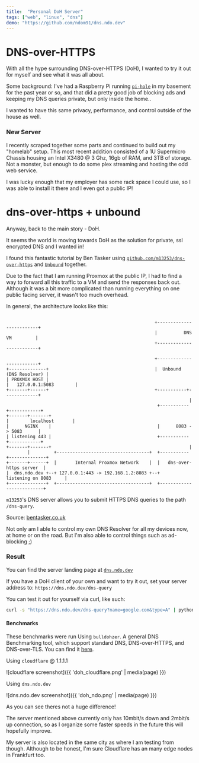 ```yaml
---
title:  "Personal DoH Server"
tags: ["web", "linux", "dns"]
demo: "https://github.com/ndom91/dns.ndo.dev"
---
```


# DNS-over-HTTPS

With all the hype surrounding DNS-over-HTTPS (DoH), I wanted to try it out for myself and see what it was all about. 

Some background: I've had a Raspberry Pi running [`pi-hole`](https://pi-hole.net) in my basement for the past year or so, and that did a pretty good job of blocking ads and keeping my DNS queries private, but only inside the home.. 

I wanted to have this same privacy, performance, and control outside of the house as well. 

### New Server

I recently scraped together some parts and continued to build out my "homelab" setup. This most recent addition consisted of a 1U Supermicro Chassis housing an Intel X3480 @ 3 Ghz, 16gb of RAM, and 3TB of storage. Not a monster, but enough to do some plex streaming and hosting the odd web service. 

I was lucky enough that my employer has some rack space I could use, so I was able to install it there and I even got a public IP!

# dns-over-https + unbound

Anyway, back to the main story - DoH. 

It seems the world is moving towards DoH as the solution for private, ssl encrypted DNS and I wanted in! 

I found this fantastic tutorial by Ben Tasker using [`github.com/m13253/dns-over-https`](https://github.com/m13253/dns-over-https) and [`Unbound`](https://nlnetlabs.nl/projects/unbound/about/) together. 

Due to the fact that I am running Proxmox at the public IP, I had to find a way to forward all this traffic to a VM and send the responses back out. Although it was a bit more complicated than running everything on one public facing server, it wasn't too much overhead. 

In general, the architecture looks like this: 

```

                                                        +-------------------------+
                                                        |          DNS VM         |
                                                        +-------------------------+

                                                        +-------------------------+
+--------------+                                        |  Unbound (DNS Resolver) |
| PROXMOX HOST |																				|   127.0.0.1:5083        |
+-------+------+                                        +-----------+-------------+
                                                                     |
                                                         +-----------+------------+
+-------+-------+      																	 |        localhost       |
|      NGINX    |                                        |      8083 -> 5083      |
| listening 443 |                                        +-----------+------------+
+-------+-------+                                                    |
        |         +-----------------------------------+  +-----------+--------------+
+-------+------+  |       Internal Proxmox Network    |  |   dns-over-https server  |
|  dns.ndo.dev +--+ 127.0.0.1:443 -> 192.168.1.2:8083 +--+    listening on 8083     |
+--------------+  +-----------------------------------+  +--------------------------+
```


`m13253`'s DNS server allows you to submit HTTPS DNS queries to the path `/dns-query`.

Source: [bentasker.co.uk](https://www.bentasker.co.uk/documentation/linux/407-building-and-running-your-own-dns-over-https-server)

Not only am I able to control my own DNS Resolver for all my devices now, at home or on the road. But I'm also able to control things such as ad-blocking ;) 

### Result

You can find the server landing page at [`dns.ndo.dev`](https://dns.ndo.dev)

If you have a DoH client of your own and want to try it out, set your server address to: `https://dns.ndo.dev/dns-query` 

You can test it out for yourself via curl, like such: 

```bash
curl -s "https://dns.ndo.dev/dns-query?name=google.com&type=A" | python -m json.tool
```

#### Benchmarks

These benchmarks were run Using `bulldohzer`. A general DNS Benchmarking tool, which support standard DNS, DNS-over-HTTPS, and DNS-over-TLS. You can find it [here](https://github.com/commonshost/bulldohzer).

Using `cloudflare` @ 1.1.1.1

![cloudflare screenshot]({{ 'doh_cloudflare.png' | media(page) }})

Using `dns.ndo.dev`

![dns.ndo.dev screenshot]({{ 'doh_ndo.png' | media(page) }})

As you can see theres not a huge difference! 

The server mentioned above currently only has 10mbit/s down and 2mbit/s up connection, so as I organize some faster speeds in the future this will hopefully improve. 

My server is also located in the same city as where I am testing from though.  Although to be honest, I'm sure Cloudflare has ~~an~~ many edge nodes in Frankfurt too. 
